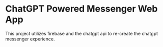 # ChatGPT Powered Messenger Web App
This project utilizes firebase and the chatgpt api to re-create the chatgpt messenger experience.
